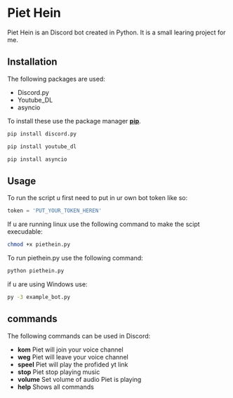 # Piet Hein

Piet Hein is an Discord bot created in Python. It is a small learing project for me. 

## Installation

The following packages are used:
- Discord.py
- Youtube_DL
- asyncio

To install these use the package manager **[pip](https://pypi.org/project/pip/)**.

```bash
pip install discord.py
```
```bash
pip install youtube_dl
```

```bash
pip install asyncio
```

## Usage

To run the script u first need to put in ur own bot token like so:

```python
token = 'PUT_YOUR_TOKEN_HEREN'
```
If u are running linux use the following command to make the scipt execudable:

```bash
chmod +x piethein.py
```

To run piethein.py use the following command:

```bash
python piethein.py
```
if u are using Windows use:
```bash
py -3 example_bot.py
```

## commands

The following commands can be used in Discord:

- **kom**     Piet will join your voice channel
- **weg**     Piet will leave your voice channel
- **speel**   Piet will play the profided yt link
- **stop**    Piet stop playing music
- **volume**  Set volume of audio Piet is playing
- **help**    Shows all commands
